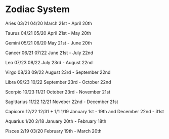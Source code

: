 # Zodiac System

Aries
03/21 04/20
March 21st - April 20th

Taurus
04/21 05/20
April 21st - May 20th

Gemini
05/21 06/20
May 21st - June 20th

Cancer
06/21 07/22
June 21st - July 22nd

Leo
07/23 08/22
July 23rd - August 22nd

Virgo
08/23 09/22
August 23rd - September 22nd

Libra
09/23 10/22
September 23rd - October 22nd

Scorpio
10/23 11/21
October 23rd - November 21st

Sagittarius
11/22 12/21
Noveber 22nd - December 21st

Capicorn
12/22 12/31 + 1/1 1/19
January 1st - 19th and December 22nd - 31st

Aquarius
1/20 2/18
January 20th - February 18th

Pisces
2/19 03/20
February 19th - March 20th
